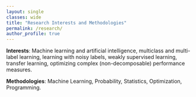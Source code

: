 ```yaml
---
layout: single
classes: wide
title: "Research Interests and Methodologies"
permalink: /research/
author_profile: true
---
```


**Interests**: Machine learning and artificial intelligence, multiclass and multi-label learning, learning with noisy labels, weakly supervised learning, transfer learning, optimizing complex (non-decomposable) performance measures.

**Methodologies**: Machine Learning, Probability, Statistics, Optimization, Programming.
